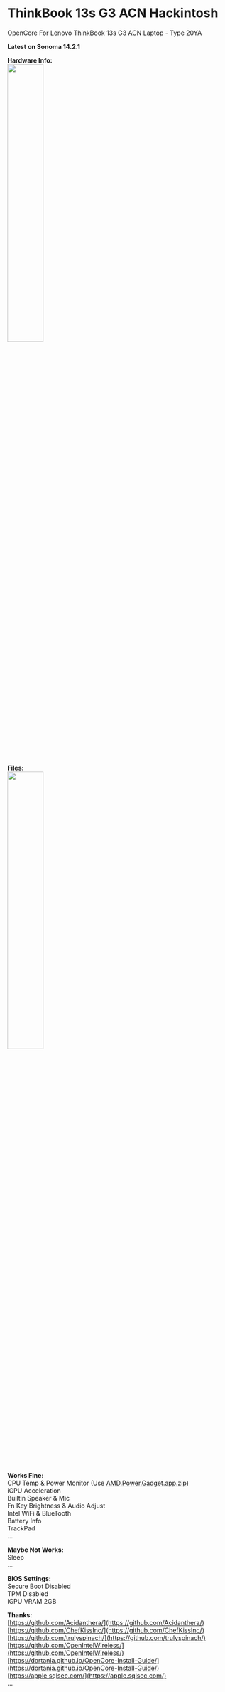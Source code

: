 # ThinkBook 13s G3 ACN Hackintosh  
 OpenCore For Lenovo ThinkBook 13s G3 ACN Laptop - Type 20YA  

**Latest on Sonoma 14.2.1**

**Hardware Info:**  
<img width="40%" src="https://github.com/HornHon/ThinkBook-13s-G3-ACN-OpenCore/assets/38846938/98d4abf5-5632-46fe-bae8-8f3e894c310c">  

**Files:**  
<img width="40%" src="https://github.com/HornHon/ThinkBook-13s-G3-ACN-OpenCore/assets/38846938/06d9579c-c5b4-4a82-992c-5fb54243ad30">  

**Works Fine:**  
CPU Temp & Power Monitor (Use [AMD.Power.Gadget.app.zip](https://github.com/trulyspinach/SMCAMDProcessor/releases))  
iGPU Acceleration  
Builtin Speaker & Mic  
Fn Key Brightness & Audio Adjust  
Intel WiFi & BlueTooth  
Battery Info  
TrackPad  
…  

**Maybe Not Works:**    
Sleep  
…  

**BIOS Settings:**  
Secure Boot Disabled  
TPM Disabled  
iGPU VRAM 2GB  

**Thanks:**  
[https://github.com/Acidanthera/](https://github.com/Acidanthera/)  
[https://github.com/ChefKissInc/](https://github.com/ChefKissInc/)  
[https://github.com/trulyspinach/](https://github.com/trulyspinach/)  
[https://github.com/OpenIntelWireless/](https://github.com/OpenIntelWireless/)  
[https://dortania.github.io/OpenCore-Install-Guide/](https://dortania.github.io/OpenCore-Install-Guide/)  
[https://apple.sqlsec.com/](https://apple.sqlsec.com/)  
…
